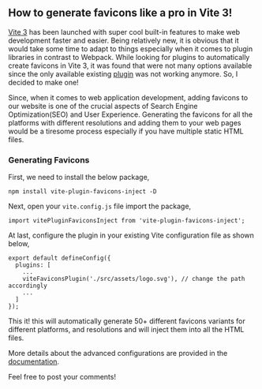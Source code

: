 ## How to generate favicons like a pro in Vite 3!

[Vite 3](https://vitejs.dev/) has been launched with super cool built-in features to make web development faster and easier. Being relatively new, it is obvious that it would take some time to adapt to things especially when it comes to plugin libraries in contrast to Webpack. While looking for plugins to automatically create favicons in Vite 3, it was found that were not many options available since the only available existing [plugin](https://www.npmjs.com/package/vite-plugin-favicon) was not working anymore. So, I decided to make one!

Since, when it comes to web application development, adding favicons to our website is one of the crucial aspects of Search Engine Optimization(SEO) and User Experience. Generating the favicons for all the platforms with different resolutions and adding them to your web pages would be a tiresome process especially if you have multiple static HTML files.

### Generating Favicons

First, we need to install the below package,

```
npm install vite-plugin-favicons-inject -D
``` 

Next, open your `vite.config.js` file import the package,

```
import vitePluginFaviconsInject from 'vite-plugin-favicons-inject';
``` 

At last, configure the plugin in your existing Vite configuration file as shown below,
```
export default defineConfig({
  plugins: [
    ...
    viteFaviconsPlugin('./src/assets/logo.svg'), // change the path accordingly
    ...
  ]
});
```
This it! this will automatically generate 50+ different favicons variants for different platforms, and resolutions and will inject them into all the HTML files.

More details about the advanced configurations are provided in the [documentation](https://www.npmjs.com/package/vite-plugin-favicons-inject).

Feel free to post your comments!




